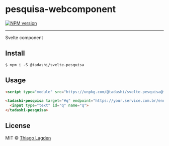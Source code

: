 # pesquisa-webcomponent

[![NPM version][npm-img]][npm]


[npm-img]:         https://img.shields.io/npm/v/@tadashi/svelte-pesquisa.svg
[npm]:             https://www.npmjs.com/package/@tadashi/svelte-pesquisa

---

Svelte component

## Install

```
$ npm i -S @tadashi/svelte-pesquisa
```


## Usage

```html
<script type="module" src="https://unpkg.com/@tadashi/svelte-pesquisa@{VERSION}/dist/Pesquisa.js"></script>

<tadashi-pesquisa target="#q" endpoint="https://your.service.com.br/endpoint">
  <input type="text" id="q" name="q">
</tadashi-pesquisa>
```


## License

MIT © [Thiago Lagden](https://github.com/lagden)
